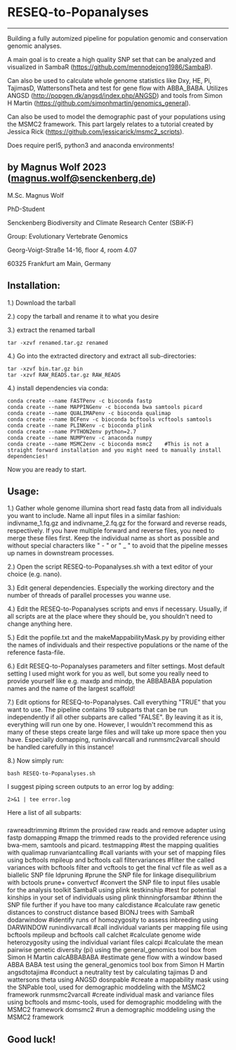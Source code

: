 #  RESEQ-to-Popanalyses
-------------------------------

Building a fully automized pipeline for population genomic and conservation genomic analyses.

A main goal is to create a high quality SNP set that can be analyzed and visualized in SambaR (https://github.com/mennodejong1986/SambaR).

Can also be used to calculate whole genome statistics like Dxy, HE, Pi, TajimasD, WattersonsTheta and test for gene flow with ABBA_BABA.
Utilizes ANGSD (http://popgen.dk/angsd/index.php/ANGSD) and tools from Simon H Martin (https://github.com/simonhmartin/genomics_general).

Can also be used to model the demographic past of your populations using the MSMC2 framework. This part largely relates to a tutorial
created by Jessica Rick (https://github.com/jessicarick/msmc2_scripts).

Does require perl5, python3 and anaconda environments!

by Magnus Wolf 2023 (magnus.wolf@senckenberg.de)
-------------------------------
M.Sc. Magnus Wolf

PhD-Student

Senckenberg Biodiversity and Climate Research Center (SBiK-F)

Group: Evolutionary Vertebrate Genomics

Georg-Voigt-Straße 14-16, floor 4, room 4.07

60325 Frankfurt am Main, Germany

Installation:
-------------------------------
1.) Download the tarball

2.) copy the tarball and rename it to what you desire

3.) extract the renamed tarball

    tar -xzvf renamed.tar.gz renamed
    
4.) Go into the extracted directory and extract all sub-directories:

    tar -xzvf bin.tar.gz bin
    tar -xzvf RAW_READS.tar.gz RAW_READS

4.) install dependencies via conda:

    conda create --name FASTPenv -c bioconda fastp
    conda create --name MAPPINGenv -c bioconda bwa samtools picard
    conda create --name QUALIMAPenv -c bioconda qualimap
    conda create --name BCFenv -c bioconda bcftools vcftools samtools
    conda create --name PLINKenv -c bioconda plink
    conda create --name PYTHON2env python=2.7
    conda create --name NUMPYenv -c anaconda numpy
    conda create --name MSMC2env -c bioconda msmc2    #This is not a straight forward installation and you might need to manually install dependencies!

Now you are ready to start.

Usage:
-------------------------------
1.) Gather whole genome illumina short read fastq data from all individuals you want to include. Name all input files in a similar
fashion: indivname_1.fq.gz and indivname_2.fq.gz for the forward and reverse reads, respectively. If you have multiple forward
and reverse files, you need to merge these files first. Keep the individual name as short as possible and without special 
characters like " - " or " _ " to avoid that the pipeline messes up names in downstream processes. 

2.) Open the script RESEQ-to-Popanalyses.sh with a text editor of your choice (e.g. nano).

3.) Edit general dependencies. Especially the working directory and the number of threads of parallel processes you wanne use.

4.) Edit the RESEQ-to-Popanalyses scripts and envs if necessary. Usually, if all scripts are at the place where they should be, you shouldn't need to change anything here. 

5.) Edit the popfile.txt and the makeMappabilityMask.py by providing either the names of individuals and their respective populations or the name of the reference fasta-file.

6.) Edit RESEQ-to-Popanalyses parameters and filter settings. Most default setting I used might work for you as well, but some you really need to provide yourself like e.g. maxdp and mindp, the ABBABABA population names and the name of the largest scaffold!

7.) Edit options for RESEQ-to-Popanalyses. Call everything "TRUE" that you want to use. The pipeline 
contains 19 subparts that can be run independently if all other subparts are called "FALSE". By
leaving it as it is, everything will run one by one. However, I wouldn't recommend this as many of these 
steps create large files and will take up more space then you have. Especially domapping, runindivvarcall
and runmsmc2varcall should be handled carefully in this instance!

8.) Now simply run:
    
    bash RESEQ-to-Popanalyses.sh

I suggest piping screen outputs to an error log by adding: 

    2>&1 | tee error.log
 

Here a list of all subparts:
###

rawreadtrimming                   #trimm the provided raw reads and remove adapter using fastp
domapping                         #mapp the trimmed reads to the provided reference using bwa-mem, samtools and picard.
testmapping                       #test the mapping qualities with qualimap
runvariantcalling                 #call variants with your set of mapping files using bcftools mpileup and bcftools call
filtervariances                   #filter the called variances with bcftools filter and vcftools to get the final vcf file as well as a biallelic SNP file
ldpruning                         #prune the SNP file for linkage disequilibrium with bctools prune+
convertvcf                        #convert the SNP file to input files usable for the analysis toolkit SambaR using plink
testkinship                       #test for potential kinships in your set of individuals using plink
thinningforsambar                 #thinn the SNP file further if you have too many
calcdistance                      #calculate raw genetic distances to construct distance based BIONJ trees with SambaR
dodarwindow                       #identify runs of homozygosity to assess inbreeding using DARWINDOW
runindivvarcall                   #call individual variants per mapping file using bcftools mpileup and bcftools call
calchet                           #calculate genome wide heterozygosity using the individual variant files
calcpi                            #calculate the mean pairwise genetic diversity (pi) using the general_genomics tool box from Simon H Martin
calcABBABABA                      #estimate gene flow with a window based ABBA BABA test using the general_genomics tool box from Simon H Martin
angsdtotajima                     #conduct a neutrality test by calculating tajimas D and wattersons theta using ANGSD
dosnpable                         #create a mappability mask using the SNPable tool, used for demographic moddeling with the MSMC2 framework
runmsmc2varcall                   #create individual mask and variance files using bcftools and msmc-tools, used for demographic moddeling with the MSMC2 framework
domsmc2                           #run a demographic moddeling using the MSMC2 framework

###


Good luck!
-------------------------------
